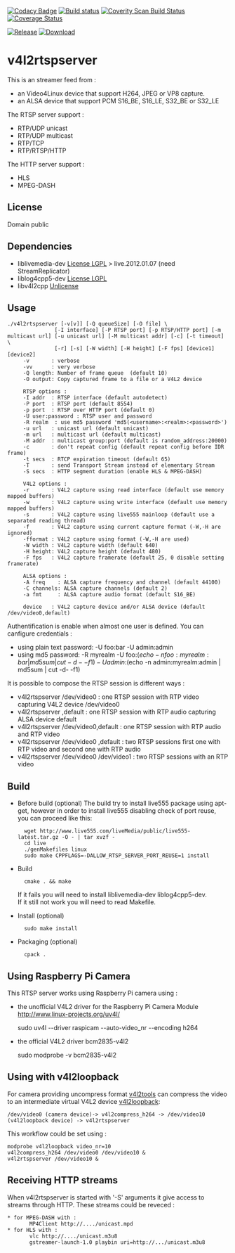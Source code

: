 [![Codacy Badge](https://api.codacy.com/project/badge/Grade/aa0c28514aa843ea9fa7da358d905871)](https://www.codacy.com/app/michelpromonet_2643/v4l2rtspserver?utm_source=github.com&utm_medium=referral&utm_content=mpromonet/v4l2rtspserver&utm_campaign=badger)
[![Build status](https://travis-ci.org/mpromonet/v4l2rtspserver.png)](https://travis-ci.org/mpromonet/v4l2rtspserver)
[![Coverity Scan Build Status](https://scan.coverity.com/projects/4644/badge.svg)](https://scan.coverity.com/projects/4644)
[![Coverage Status](https://coveralls.io/repos/github/mpromonet/v4l2rtspserver/badge.svg?branch=master)](https://coveralls.io/github/mpromonet/v4l2rtspserver?branch=master)

[![Release](https://img.shields.io/github/release/mpromonet/v4l2rtspserver.svg)](https://github.com/mpromonet/v4l2rtspserver/releases/latest)
[![Download](https://img.shields.io/github/downloads/mpromonet/v4l2rtspserver/total.svg)](https://github.com/mpromonet/v4l2rtspserver/releases/latest)


v4l2rtspserver
====================

This is an streamer feed from :
 - an Video4Linux device that support H264, JPEG or VP8 capture.
 - an ALSA device that support PCM S16_BE, S16_LE, S32_BE or S32_LE
 
The RTSP server support :
- RTP/UDP unicast
- RTP/UDP multicast
- RTP/TCP
- RTP/RTSP/HTTP

The HTTP server support :
- HLS
- MPEG-DASH

License
------------
Domain public 

Dependencies
------------
 - liblivemedia-dev [License LGPL](http://www.live555.com/liveMedia/) > live.2012.01.07 (need StreamReplicator)
 - liblog4cpp5-dev  [License LGPL](http://log4cpp.sourceforge.net/#license)
 - libv4l2cpp [Unlicense](https://github.com/mpromonet/libv4l2cpp/blob/master/LICENSE)

Usage
-----
	./v4l2rtspserver [-v[v]] [-Q queueSize] [-O file] \
			       [-I interface] [-P RTSP port] [-p RTSP/HTTP port] [-m multicast url] [-u unicast url] [-M multicast addr] [-c] [-t timeout] \
			       [-r] [-s] [-W width] [-H height] [-F fps] [device1] [device2]
		 -v       : verbose
		 -vv      : very verbose
		 -Q length: Number of frame queue  (default 10)
		 -O output: Copy captured frame to a file or a V4L2 device
		 
		 RTSP options :
		 -I addr  : RTSP interface (default autodetect)
		 -P port  : RTSP port (default 8554)
		 -p port  : RTSP over HTTP port (default 0)
		 -U user:password : RTSP user and password
		 -R realm  : use md5 password 'md5(<username>:<realm>:<password>')
		 -u url   : unicast url (default unicast)
		 -m url   : multicast url (default multicast)
		 -M addr  : multicast group:port (default is random_address:20000)
		 -c       : don't repeat config (default repeat config before IDR frame)
		 -t secs  : RTCP expiration timeout (default 65)
		 -T       : send Transport Stream instead of elementary Stream
		 -S secs  : HTTP segment duration (enable HLS & MPEG-DASH)
		 
		 V4L2 options :
		 -r       : V4L2 capture using read interface (default use memory mapped buffers)
		 -w       : V4L2 capture using write interface (default use memory mapped buffers)
		 -s       : V4L2 capture using live555 mainloop (default use a separated reading thread)
		 -f       : V4L2 capture using current capture format (-W,-H are ignored)
		 -fformat : V4L2 capture using format (-W,-H are used)
		 -W width : V4L2 capture width (default 640)
		 -H height: V4L2 capture height (default 480)
		 -F fps   : V4L2 capture framerate (default 25, 0 disable setting framerate)
		 
		 ALSA options :
		 -A freq    : ALSA capture frequency and channel (default 44100)
		 -C channels: ALSA capture channels (default 2)
		 -a fmt     : ALSA capture audio format (default S16_BE)
		 
		 device   : V4L2 capture device and/or ALSA device (default /dev/video0,default)

Authentification is enable when almost one user is defined. You can canfigure credentials :
 * using plain text password: -U foo:bar -U admin:admin
 * using md5 password: -R myrealm -U foo:$(echo -n foo:myrealm:bar | md5sum | cut -d- -f1) -U admin:$(echo -n admin:myrealm:admin | md5sum | cut -d- -f1)

It is possible to compose the RTSP session is different ways :
 * v4l2rtspserver /dev/video0              : one RTSP session with RTP video capturing V4L2 device /dev/video0
 * v4l2rtspserver ,default                 : one RTSP session with RTP audio capturing ALSA device default
 * v4l2rtspserver /dev/video0,default      : one RTSP session with RTP audio and RTP video
 * v4l2rtspserver /dev/video0 ,default     : two RTSP sessions first one with RTP video and second one with RTP audio
 * v4l2rtspserver /dev/video0 /dev/video1  : two RTSP sessions with an RTP video

Build
------- 
- Before build (optional)
	The build try to install live555 package using apt-get, however in order to install live555 disabling check of port reuse, you can proceed like this:

		wget http://www.live555.com/liveMedia/public/live555-latest.tar.gz -O - | tar xvzf -
		cd live
		./genMakefiles linux
		sudo make CPPFLAGS=-DALLOW_RTSP_SERVER_PORT_REUSE=1 install

- Build  

		cmake . && make

	If it fails you will need to install liblivemedia-dev liblog4cpp5-dev.  
	If it still not work you will need to read Makefile.  

- Install (optional) 

		sudo make install

- Packaging  (optional)

		cpack .

Using Raspberry Pi Camera
------------------------- 
This RTSP server works using Raspberry Pi camera using :
- the unofficial V4L2 driver for the Raspberry Pi Camera Module http://www.linux-projects.org/uv4l/

	sudo uv4l --driver raspicam --auto-video_nr --encoding h264
- the official V4L2 driver bcm2835-v4l2

	sudo modprobe -v bcm2835-v4l2

Using with v4l2loopback
----------------------- 
For camera providing uncompress format [v4l2tools](https://github.com/mpromonet/v4l2tools) can compress the video to an intermediate virtual V4L2 device [v4l2loopback](https://github.com/umlaeute/v4l2loopback):

	/dev/video0 (camera device)-> v4l2compress_h264 -> /dev/video10 (v4l2loopback device) -> v4l2rtspserver

This workflow could be set using :

	modprobe v4l2loopback video_nr=10
	v4l2compress_h264 /dev/video0 /dev/video10 &
	v4l2rtspserver /dev/video10 &


Receiving HTTP streams
-----------------------
When v4l2rtspserver is started with '-S' arguments it give access to streams through HTTP. These streams could be reveced :

	* for MPEG-DASH with :   
           MP4Client http://..../unicast.mpd   
	* for HLS with :  
           vlc http://..../unicast.m3u8  
           gstreamer-launch-1.0 playbin uri=http://.../unicast.m3u8  


